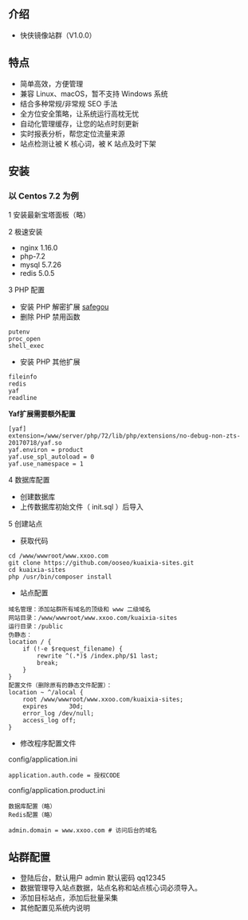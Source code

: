 ## 介绍

- 快侠镜像站群（V1.0.0）

## 特点

- 简单高效，方便管理
- 兼容 Linux、macOS，暂不支持 Windows 系统
- 结合多种常规/非常规 SEO 手法
- 全方位安全策略，让系统运行高枕无忧
- 自动化管理缓存，让您的站点时刻更新
- 实时报表分析，帮您定位流量来源
- 站点检测让被 K 核心词，被 K 站点及时下架 

## 安装

### 以 Centos 7.2 为例

1 安装最新宝塔面板（略）

2 极速安装
- nginx 1.16.0 
- php-7.2 
- mysql 5.7.26 
- redis 5.0.5

3 PHP 配置
- 安装 PHP 解密扩展 [safegou](https://github.com/ooseo/safegou)
- 删除 PHP 禁用函数
```
putenv
proc_open
shell_exec
```
- 安装 PHP 其他扩展
```
fileinfo
redis
yaf
readline
```
**Yaf扩展需要额外配置**
```
[yaf]
extension=/www/server/php/72/lib/php/extensions/no-debug-non-zts-20170718/yaf.so
yaf.environ = product
yaf.use_spl_autoload = 0
yaf.use_namespace = 1
```

4 数据库配置
- 创建数据库
- 上传数据库初始文件（ init.sql ）后导入

5 创建站点 
- 获取代码
 
```
cd /www/wwwroot/www.xxoo.com
git clone https://github.com/ooseo/kuaixia-sites.git
cd kuaixia-sites
php /usr/bin/composer install
```
- 站点配置

```
域名管理：添加站群所有域名的顶级和 www 二级域名
网站目录：/www/wwwroot/www.xxoo.com/kuaixia-sites
运行目录：/public
伪静态：
location / {
    if (!-e $request_filename) {
        rewrite ^(.*)$ /index.php/$1 last;
        break;
    }
}
配置文件（删除原有的静态文件配置）：
location ~ ^/alocal {
    root /www/wwwroot/www.xxoo.com/kuaixia-sites;
    expires      30d;
    error_log /dev/null;
    access_log off;
}
```
- 修改程序配置文件

config/application.ini
```
application.auth.code = 授权CODE
```
config/application.product.ini 
```
数据库配置（略）
Redis配置（略）

admin.domain = www.xxoo.com # 访问后台的域名
```

## 站群配置
- 登陆后台，默认用户 admin 默认密码 qq12345
- 数据管理导入站点数据，站点名称和站点核心词必须导入。
- 添加目标站点，添加后批量采集
- 其他配置见系统内说明



 


